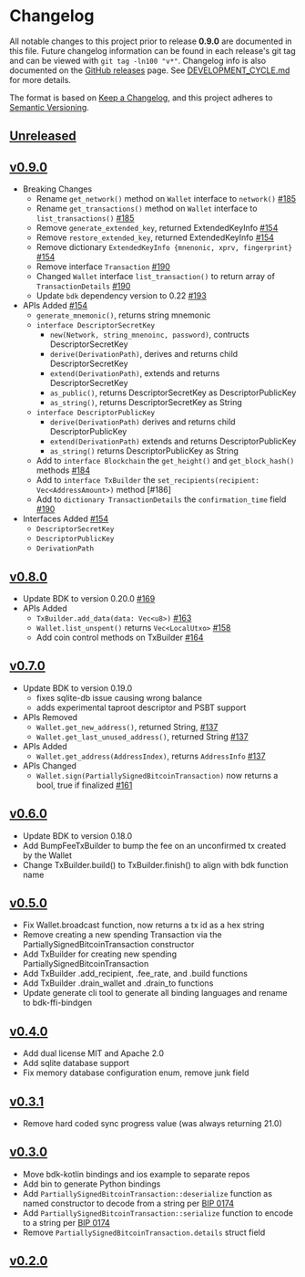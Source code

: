 # Changelog
All notable changes to this project prior to release **0.9.0** are documented in this file. Future
changelog information can be found in each release's git tag and can be viewed with `git tag -ln100 "v*"`.
Changelog info is also documented on the [GitHub releases](https://github.com/bitcoindevkit/bdk-ffi/releases)
page. See [DEVELOPMENT_CYCLE.md](DEVELOPMENT_CYCLE.md) for more details.

The format is based on [Keep a Changelog](https://keepachangelog.com/en/1.0.0/),
and this project adheres to [Semantic Versioning](https://semver.org/spec/v2.0.0.html).

## [Unreleased]

## [v0.9.0]
- Breaking Changes
  - Rename `get_network()` method on `Wallet` interface to `network()` [#185]
  - Rename `get_transactions()` method on `Wallet` interface to `list_transactions()` [#185]
  - Remove `generate_extended_key`, returned ExtendedKeyInfo [#154]
  - Remove `restore_extended_key`, returned ExtendedKeyInfo [#154]
  - Remove dictionary `ExtendedKeyInfo {mnenonic, xprv, fingerprint}` [#154]
  - Remove interface `Transaction` [#190]
  - Changed `Wallet` interface `list_transaction()` to return array of `TransactionDetails` [#190]
  - Update `bdk` dependency version to 0.22 [#193]
- APIs Added [#154]
  - `generate_mnemonic()`, returns string mnemonic
  - `interface DescriptorSecretKey`
    - `new(Network, string_mnenoinc, password)`, contructs DescriptorSecretKey
    - `derive(DerivationPath)`, derives and returns child DescriptorSecretKey
    - `extend(DerivationPath)`, extends and returns DescriptorSecretKey
    - `as_public()`, returns DescriptorSecretKey as DescriptorPublicKey
    - `as_string()`, returns DescriptorSecretKey as String
  - `interface DescriptorPublicKey`
    - `derive(DerivationPath)` derives and returns child DescriptorPublicKey
    - `extend(DerivationPath)` extends and returns DescriptorPublicKey
    - `as_string()` returns DescriptorPublicKey as String
  - Add to `interface Blockchain` the `get_height()` and `get_block_hash()` methods [#184]
  - Add to `interface TxBuilder`  the `set_recipients(recipient: Vec<AddressAmount>)` method [#186]
  - Add to `dictionary TransactionDetails` the `confirmation_time` field [#190]
- Interfaces Added [#154]
  - `DescriptorSecretKey`
  - `DescriptorPublicKey`
  - `DerivationPath`

[#154]: https://github.com/bitcoindevkit/bdk-ffi/pull/154
[#184]: https://github.com/bitcoindevkit/bdk-ffi/pull/184
[#185]: https://github.com/bitcoindevkit/bdk-ffi/pull/185
[#193]: https://github.com/bitcoindevkit/bdk-ffi/pull/193

## [v0.8.0]
- Update BDK to version 0.20.0 [#169]
- APIs Added
  - `TxBuilder.add_data(data: Vec<u8>)` [#163]
  - `Wallet.list_unspent()` returns `Vec<LocalUtxo>` [#158]
  - Add coin control methods on TxBuilder [#164]

[#163]: https://github.com/bitcoindevkit/bdk-ffi/pull/163
[#158]: https://github.com/bitcoindevkit/bdk-ffi/pull/158
[#164]: https://github.com/bitcoindevkit/bdk-ffi/pull/164
[#169]: https://github.com/bitcoindevkit/bdk-ffi/pull/169
[#190]: https://github.com/bitcoindevkit/bdk-ffi/pull/190

## [v0.7.0]
- Update BDK to version 0.19.0
  - fixes sqlite-db issue causing wrong balance
  - adds experimental taproot descriptor and PSBT support
- APIs Removed 
  - `Wallet.get_new_address()`, returned String, [#137] 
  - `Wallet.get_last_unused_address()`, returned String [#137]
- APIs Added
  - `Wallet.get_address(AddressIndex)`, returns `AddressInfo` [#137]
- APIs Changed
  - `Wallet.sign(PartiallySignedBitcoinTransaction)` now returns a bool, true if finalized [#161]

[#137]: https://github.com/bitcoindevkit/bdk-ffi/pull/137
[#161]: https://github.com/bitcoindevkit/bdk-ffi/pull/161

## [v0.6.0]
- Update BDK to version 0.18.0
- Add BumpFeeTxBuilder to bump the fee on an unconfirmed tx created by the Wallet
- Change TxBuilder.build() to TxBuilder.finish() to align with bdk function name 

## [v0.5.0]
- Fix Wallet.broadcast function, now returns a tx id as a hex string
- Remove creating a new spending Transaction via the PartiallySignedBitcoinTransaction constructor
- Add TxBuilder for creating new spending PartiallySignedBitcoinTransaction
- Add TxBuilder .add_recipient, .fee_rate, and .build functions
- Add TxBuilder .drain_wallet and .drain_to functions
- Update generate cli tool to generate all binding languages and rename to bdk-ffi-bindgen

## [v0.4.0]
- Add dual license MIT and Apache 2.0
- Add sqlite database support
- Fix memory database configuration enum, remove junk field

## [v0.3.1]
- Remove hard coded sync progress value (was always returning 21.0)

## [v0.3.0]
- Move bdk-kotlin bindings and ios example to separate repos
- Add bin to generate Python bindings
- Add `PartiallySignedBitcoinTransaction::deserialize` function as named constructor to decode from a string per [BIP 0174]
- Add `PartiallySignedBitcoinTransaction::serialize` function to encode to a string per [BIP 0174]
- Remove `PartiallySignedBitcoinTransaction.details` struct field

[BIP 0174]:https://github.com/bitcoin/bips/blob/master/bip-0174.mediawiki#encoding

## [v0.2.0]

[unreleased]: https://github.com/bitcoindevkit/bdk-ffi/compare/v0.9.0...HEAD
[v0.9.0]: https://github.com/bitcoindevkit/bdk-ffi/compare/v0.8.0...v0.9.0
[v0.8.0]: https://github.com/bitcoindevkit/bdk-ffi/compare/v0.7.0...v0.8.0
[v0.7.0]: https://github.com/bitcoindevkit/bdk-ffi/compare/v0.6.0...v0.7.0
[v0.6.0]: https://github.com/bitcoindevkit/bdk-ffi/compare/v0.5.0...v0.6.0
[v0.5.0]: https://github.com/bitcoindevkit/bdk-ffi/compare/v0.4.0...v0.5.0
[v0.4.0]: https://github.com/bitcoindevkit/bdk-ffi/compare/v0.3.1...v0.4.0
[v0.3.1]: https://github.com/bitcoindevkit/bdk-ffi/compare/v0.3.0...v0.3.1
[v0.3.0]: https://github.com/bitcoindevkit/bdk-ffi/compare/v0.2.0...v0.3.0
[v0.2.0]: https://github.com/bitcoindevkit/bdk-ffi/compare/v0.0.0...v0.2.0
